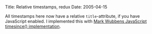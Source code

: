 Title: Relative timestamps, redux
Date: 2005-04-15

All timestamps here now have a relative `title`-attribute, if you have
JavaScript enabled. I implemented this with <a
href='http://neo.dzygn.com/archive/2004/01/timesince'
title='Blog post inflicting JavaScript time_since on the world'>Mark
Wubbens JavaScript timesince() implementation</a>.
